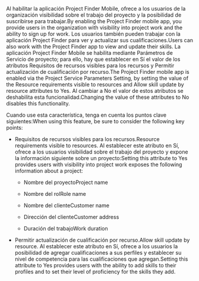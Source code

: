 <span data-ttu-id="bff7c-101">Al habilitar la aplicación Project Finder Mobile, ofrece a los usuarios de la organización visibilidad sobre el trabajo del proyecto y la posibilidad de suscribirse para trabajar.</span><span class="sxs-lookup"><span data-stu-id="bff7c-101">By enabling the Project Finder mobile app, you provide users in the organization with visibility into project work and the ability to sign up for work.</span></span> <span data-ttu-id="bff7c-102">Los usuarios también pueden trabajar con la aplicación Project Finder para ver y actualizar sus cualificaciones.</span><span class="sxs-lookup"><span data-stu-id="bff7c-102">Users can also work with the Project Finder app to view and update their skills.</span></span> <span data-ttu-id="bff7c-103">La aplicación Project Finder Mobile se habilita mediante Parámetros de Servicio de proyecto; para ello, hay que establecer en Sí el valor de los atributos Requisitos de recursos visibles para los recursos y Permitir actualización de cualificación por recurso.</span><span class="sxs-lookup"><span data-stu-id="bff7c-103">The Project Finder mobile app is enabled via the Project Service Parameters Setting, by setting the value of the Resource requirements visible to resources and Allow skill update by resource attributes to Yes.</span></span> <span data-ttu-id="bff7c-104">Al cambiar a No el valor de estos atributos se deshabilita esta funcionalidad.</span><span class="sxs-lookup"><span data-stu-id="bff7c-104">Changing the value of these attributes to No disables this functionality.</span></span>  
  
 <span data-ttu-id="bff7c-105">Cuando use esta característica, tenga en cuenta los puntos clave siguientes:</span><span class="sxs-lookup"><span data-stu-id="bff7c-105">When using this feature, be sure to consider the following key points:</span></span>  
  
-   <span data-ttu-id="bff7c-106">Requisitos de recursos visibles para los recursos.</span><span class="sxs-lookup"><span data-stu-id="bff7c-106">Resource requirements visible to resources.</span></span> <span data-ttu-id="bff7c-107">Al establecer este atributo en Sí, ofrece a los usuarios visibilidad sobre el trabajo del proyecto y expone la información siguiente sobre un proyecto:</span><span class="sxs-lookup"><span data-stu-id="bff7c-107">Setting this attribute to Yes provides users with visibility into project work exposes the following information about a project:</span></span>  
  
    -   <span data-ttu-id="bff7c-108">Nombre del proyecto</span><span class="sxs-lookup"><span data-stu-id="bff7c-108">Project name</span></span>  
  
    -   <span data-ttu-id="bff7c-109">Nombre del rol</span><span class="sxs-lookup"><span data-stu-id="bff7c-109">Role name</span></span>  
  
    -   <span data-ttu-id="bff7c-110">Nombre del cliente</span><span class="sxs-lookup"><span data-stu-id="bff7c-110">Customer name</span></span>  
  
    -   <span data-ttu-id="bff7c-111">Dirección del cliente</span><span class="sxs-lookup"><span data-stu-id="bff7c-111">Customer address</span></span>  
  
    -   <span data-ttu-id="bff7c-112">Duración del trabajo</span><span class="sxs-lookup"><span data-stu-id="bff7c-112">Work duration</span></span>  
  
-   <span data-ttu-id="bff7c-113">Permitir actualización de cualificación por recurso.</span><span class="sxs-lookup"><span data-stu-id="bff7c-113">Allow skill update by resource.</span></span> <span data-ttu-id="bff7c-114">Al establecer este atributo en Sí, ofrece a los usuarios la posibilidad de agregar cualificaciones a sus perfiles y establecer su nivel de competencia para las cualificaciones que agregan.</span><span class="sxs-lookup"><span data-stu-id="bff7c-114">Setting this attribute to Yes provides users with the ability to add skills to their profiles and to set their level of proficiency for the skills they add.</span></span>